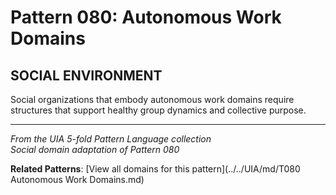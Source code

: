 # Pattern 080: Autonomous Work Domains

## SOCIAL ENVIRONMENT

Social organizations that embody autonomous work domains require structures that support healthy group dynamics and collective purpose.

---

*From the UIA 5-fold Pattern Language collection*  
*Social domain adaptation of Pattern 080*

**Related Patterns**: [View all domains for this pattern](../../UIA/md/T080 Autonomous Work Domains.md)